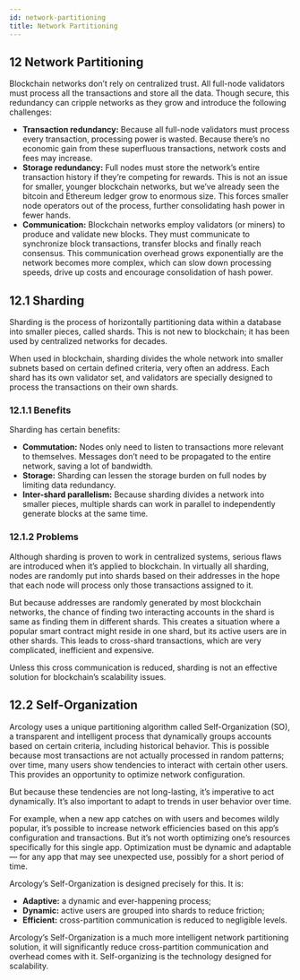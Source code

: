 ```yaml
---
id: network-partitioning
title: Network Partitioning
---
```


## 12 Network Partitioning

Blockchain networks don’t rely on centralized trust. All full-node validators must process all the transactions and store all the data. Though secure, this redundancy can cripple networks as they grow and introduce the following challenges:

-	**Transaction redundancy:** Because all full-node validators must process every transaction, processing power is wasted. Because there’s no economic gain from these superfluous transactions, network costs and fees may increase.
-	**Storage redundancy:** Full nodes must store the network’s entire transaction history if they’re competing for rewards. This is not an issue for smaller, younger blockchain networks, but we’ve already seen the bitcoin and Ethereum ledger grow to enormous size. This forces smaller node operators out of the process, further consolidating hash power in fewer hands.
-	**Communication:** Blockchain networks employ validators (or miners) to produce and validate new blocks. They must communicate to synchronize block transactions, transfer blocks and finally reach consensus. This communication overhead grows exponentially are the network becomes more complex, which can slow down processing speeds, drive up costs and encourage consolidation of hash power.

## 12.1 Sharding

Sharding is the process of horizontally partitioning data within a database into smaller pieces, called shards. This is not new to blockchain; it has been used by centralized networks for decades.

When used in blockchain, sharding divides the whole network into smaller subnets based on certain defined criteria, very often an address. Each shard has its own validator set, and validators are specially designed to process the transactions on their own shards.

### 12.1.1 Benefits

Sharding has certain benefits:

-	**Commutation:** Nodes only need to listen to transactions more relevant to themselves. Messages don’t need to be propagated to the entire network, saving a lot of bandwidth.
-	**Storage:** Sharding can lessen the storage burden on full nodes by limiting data redundancy.
-	**Inter-shard parallelism:** Because sharding divides a network into smaller pieces, multiple shards can work in parallel to independently generate blocks at the same time.

### 12.1.2 Problems
Although sharding is proven to work in centralized systems, serious flaws are introduced when it’s applied to blockchain. In virtually all sharding, nodes are randomly put into shards based on their addresses in the hope that each node will process only those transactions assigned to it.

But because addresses are randomly generated by most blockchain networks, the chance of finding two interacting accounts in the shard is same as finding them in different shards. This creates a situation where a popular smart contract might reside in one shard, but its active users are in other shards. This leads to cross-shard transactions, which are very complicated, inefficient and expensive.

Unless this cross communication is reduced, sharding is not an effective solution for blockchain’s scalability issues.

## 12.2	Self-Organization

Arcology uses a unique partitioning algorithm called Self-Organization (SO), a transparent and intelligent process that dynamically groups accounts based on certain criteria, including historical behavior. This is possible because most transactions are not actually processed in random patterns; over time, many users show tendencies to interact with certain other users. This provides an opportunity to optimize network configuration.

But because these tendencies are not long-lasting, it’s imperative to act dynamically. It’s also important to adapt to trends in user behavior over time.

For example, when a new app catches on with users and becomes wildly popular, it’s possible to increase network efficiencies based on this app’s configuration and transactions. But it’s not worth optimizing one’s resources specifically for this single app. Optimization must be dynamic and adaptable — for any app that may see unexpected use, possibly for a short period of time.

Arcology’s Self-Organization is designed precisely for this. It is:

-	**Adaptive:** a dynamic and ever-happening process;
-	**Dynamic:** active users are grouped into shards to reduce friction;
-	**Efficient:** cross-partition communication is reduced to negligible levels.

Arcology’s Self-Organization is a much more intelligent network partitioning solution, it will significantly reduce cross-partition communication and overhead comes with it.  Self-organizing is the technology designed for scalability.

